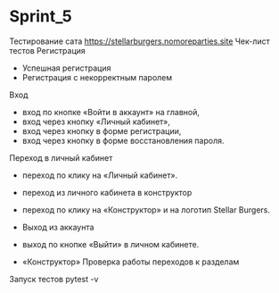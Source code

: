 # Sprint_5
Тестирование сата https://stellarburgers.nomoreparties.site
Чек-лист тестов
Регистрация
- Успешная регистрация 
- Регистрация с некорректным паролем

Вход
- вход по кнопке «Войти в аккаунт» на главной,
- вход через кнопку «Личный кабинет»,
- вход через кнопку в форме регистрации,
- вход через кнопку в форме восстановления пароля.

Переход в личный кабинет 
- переход по клику на «Личный кабинет».
- переход из личного кабинета в конструктор 
- переход по клику на «Конструктор» и на логотип Stellar Burgers.
- Выход из аккаунта
- выход по кнопке «Выйти» в личном кабинете.

- «Конструктор»
Проверка работы переходов к разделам

Запуск тестов
pytest -v